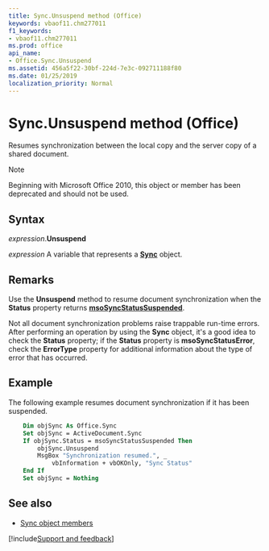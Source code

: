 ```yaml
---
title: Sync.Unsuspend method (Office)
keywords: vbaof11.chm277011
f1_keywords:
- vbaof11.chm277011
ms.prod: office
api_name:
- Office.Sync.Unsuspend
ms.assetid: 456a5f22-30bf-224d-7e3c-092711188f80
ms.date: 01/25/2019
localization_priority: Normal
---
```



# Sync.Unsuspend method (Office)

Resumes synchronization between the local copy and the server copy of a shared document.

> [!NOTE] 
> Beginning with Microsoft Office 2010, this object or member has been deprecated and should not be used.


## Syntax

_expression_.**Unsuspend**

_expression_ A variable that represents a **[Sync](Office.Sync.md)** object.


## Remarks

Use the **Unsuspend** method to resume document synchronization when the **Status** property returns **[msoSyncStatusSuspended](office.msosyncstatustype.md)**.

Not all document synchronization problems raise trappable run-time errors. After performing an operation by using the **Sync** object, it's a good idea to check the **Status** property; if the **Status** property is **msoSyncStatusError**, check the **ErrorType** property for additional information about the type of error that has occurred.


## Example

The following example resumes document synchronization if it has been suspended.


```vb
    Dim objSync As Office.Sync 
    Set objSync = ActiveDocument.Sync 
    If objSync.Status = msoSyncStatusSuspended Then 
        objSync.Unsuspend 
        MsgBox "Synchronization resumed.", _ 
            vbInformation + vbOKOnly, "Sync Status" 
    End If 
    Set objSync = Nothing 

```


## See also

- [Sync object members](overview/Library-Reference/sync-members-office.md)



[!include[Support and feedback](~/includes/feedback-boilerplate.md)]